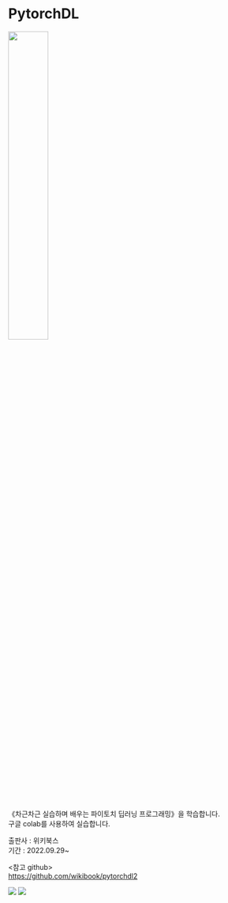 # PytorchDL
<img src=https://user-images.githubusercontent.com/62236007/193742512-c4a37b9d-96e8-4bb8-93ee-c4714059cd75.png width="40%">

《차근차근 실습하며 배우는 파이토치 딥러닝 프로그래밍》을 학습합니다.\
구글 colab를 사용하여 실습합니다.

출판사 : 위키북스\
기간 : 2022.09.29~

<참고 github>\
https://github.com/wikibook/pytorchdl2

<img src="https://img.shields.io/badge/Python-white?style=plastic&logo=Python&logoColor=3776AB"/> <img src="https://img.shields.io/badge/PyTorch-green?style=flat&logo=PyTorch&logoColor=EE4C2C"/>

